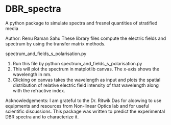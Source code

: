 # DBR_spectra
A python package to simulate spectra and fresnel quantities of stratified media

Author: Renu Raman Sahu
These library files compute the electric fields and spectrum by using the transfer matrix methods.


spectrum_and_fields_s_polarisation.py

1) Run this file by
    python spectrum_and_fields_s_polarisation.py
2) This will plot the spectrum in matplotlib canvas. The x-axis shows the wavelength in nm.
2) Clicking on canvas takes the wavelength as input and plots the spatial distribution of  relative electric field intensity of that wavelength along with the refractive index.



Acknowledgements:
I am grateful to the  Dr. Ritwik Das for aloowing to use equipments and resources from Non-linear Optics lab and for useful scientific discussions. This package was written to predict the experimental DBR spectra and to characterize it.
